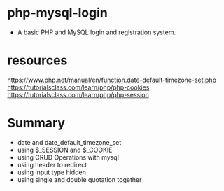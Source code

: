 # php-mysql-login
- A basic PHP and MySQL login and registration system.

# resources
https://www.php.net/manual/en/function.date-default-timezone-set.php
https://tutorialsclass.com/learn/php/php-cookies
https://tutorialsclass.com/learn/php/php-session

# Summary
 * date and date_default_timezone_set
 * using $_SESSION and $_COOKIE
 * using CRUD Operations with mysql
 * using header to redirect
 * using Input type hidden
 * using single and double quotation together

